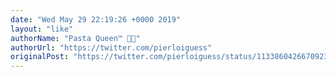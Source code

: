 ```yaml
---
date: "Wed May 29 22:19:26 +0000 2019"
layout: "like"
authorName: "Pasta Queen™ 🏳️‍🌈"
authorUrl: "https://twitter.com/pierloiguess"
originalPost: "https://twitter.com/pierloiguess/status/1133860426670923776"
---
```

